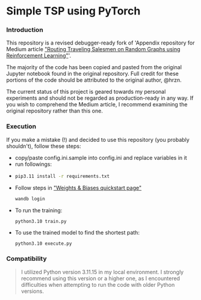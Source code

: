 # Simple TSP using PyTorch
### Introduction
This repository is a revised debugger-ready fork of 
'Appendix repository for Medium article ["Routing Traveling Salesmen on Random Graphs using Reinforcement Learning"](https://medium.com/unit8-machine-learning-publication/routing-traveling-salesmen-on-random-graphs-using-reinforcement-learning-in-pytorch-7378e4814980)'. 

The majority of the code has been copied and pasted from the original Jupyter notebook found in the original repository. Full credit for these portions of the code should be attributed to the original author, @hrzn.

The current status of this project is geared towards my personal experiments and should not be regarded as production-ready in any way. If you wish to comprehend the Medium article, I recommend examining the original repository rather than this one.

### Execution
If you make a mistake (!) and decided to use this repository (you probably shouldn't), follow these steps:

* copy/paste config.ini.sample into config.ini and replace variables in it
* run followings:
* ```bash
  pip3.11 install -r requirements.txt 
    ```
* Follow steps in ["Weights & Biases quickstart page"](https://docs.wandb.ai/quickstart)
    ```bash
  wandb login
  ```
* To run the training:
  ```
  python3.10 train.py
  ```
* To use the trained model to find the shortest path:
  ```bash
  python3.10 execute.py 
  ```
### Compatibility
> I utilized Python version 3.11.15 in my local environment. I strongly recommend using this version or a higher one, as I encountered difficulties when attempting to run the code with older Python versions.
